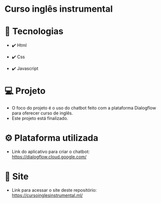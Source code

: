 # Curso inglês instrumental

# 🚀 Tecnologias

* ✔️ Html

* ✔️ Css

* ✔️ Javascript

# 💻 Projeto
* O foco do projeto é o uso do chatbot feito com a plataforma Dialogflow para oferecer curso de inglês.
* Este projeto está finalizado.

# ⚙ Plataforma utilizada
* Link do aplicativo para criar o chatbot:
https://dialogflow.cloud.google.com/

# 🔗 Site
* Link para acessar o site deste repositório:
https://cursoinglesinstrumental.ml/
